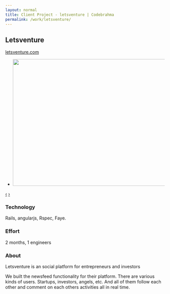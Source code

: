 ```yaml
---
layout: normal
title: Client Project - letsventure | Codebrahma
permalink: /work/letsventure/
---
```


## Letsventure

[letsventure.com](http://letsventure.com)

<div class="jcarousel-wrapper">
  <div class="jcarousel">
    <ul>
      <li><img src="/images/work/letsventure/dash.jpg" width="700" height="400" alt=""></li>
    </ul>
  </div>

  <a href="#" class="jcarousel-control-prev" data-jcarouselcontrol="true" title="">‹</a>
  <a href="#" class="jcarousel-control-next" data-jcarouselcontrol="true" title="">›</a>
  <p class="jcarousel-pagination"> </p>
</div>


### Technology
Rails, angularjs, Rspec,  Faye.

### Effort

2 months,  1 engineers

### About

Letsventure is an social platform for entrepreneurs and investors

We built the newsfeed functionality for their platform. 
There are various kinds of users. Startups, investors, angels, etc. And all of
them follow each other and comment on each others activities all in real time.

